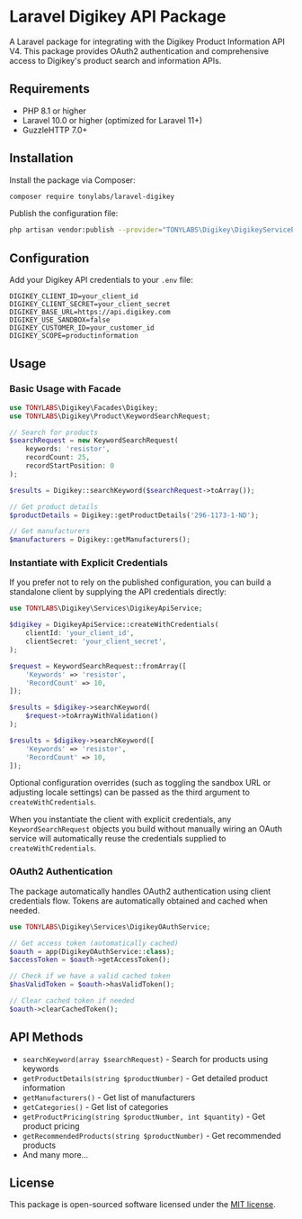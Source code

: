 # Laravel Digikey API Package

A Laravel package for integrating with the Digikey Product Information API V4. This package provides OAuth2 authentication and comprehensive access to Digikey's product search and information APIs.

## Requirements

- PHP 8.1 or higher
- Laravel 10.0 or higher (optimized for Laravel 11+)
- GuzzleHTTP 7.0+

## Installation

Install the package via Composer:

```bash
composer require tonylabs/laravel-digikey
```

Publish the configuration file:

```bash
php artisan vendor:publish --provider="TONYLABS\Digikey\DigikeyServiceProvider"
```

## Configuration

Add your Digikey API credentials to your `.env` file:

```env
DIGIKEY_CLIENT_ID=your_client_id
DIGIKEY_CLIENT_SECRET=your_client_secret
DIGIKEY_BASE_URL=https://api.digikey.com
DIGIKEY_USE_SANDBOX=false
DIGIKEY_CUSTOMER_ID=your_customer_id
DIGIKEY_SCOPE=productinformation
```

## Usage

### Basic Usage with Facade

```php
use TONYLABS\Digikey\Facades\Digikey;
use TONYLABS\Digikey\Product\KeywordSearchRequest;

// Search for products
$searchRequest = new KeywordSearchRequest(
    keywords: 'resistor',
    recordCount: 25,
    recordStartPosition: 0
);

$results = Digikey::searchKeyword($searchRequest->toArray());

// Get product details
$productDetails = Digikey::getProductDetails('296-1173-1-ND');

// Get manufacturers
$manufacturers = Digikey::getManufacturers();
```

### Instantiate with Explicit Credentials

If you prefer not to rely on the published configuration, you can build a
standalone client by supplying the API credentials directly:

```php
use TONYLABS\Digikey\Services\DigikeyApiService;

$digikey = DigikeyApiService::createWithCredentials(
    clientId: 'your_client_id',
    clientSecret: 'your_client_secret',
);

$request = KeywordSearchRequest::fromArray([
    'Keywords' => 'resistor',
    'RecordCount' => 10,
]);

$results = $digikey->searchKeyword(
    $request->toArrayWithValidation()
);

$results = $digikey->searchKeyword([
    'Keywords' => 'resistor',
    'RecordCount' => 10,
]);
```

Optional configuration overrides (such as toggling the sandbox URL or
adjusting locale settings) can be passed as the third argument to
`createWithCredentials`.

When you instantiate the client with explicit credentials, any
`KeywordSearchRequest` objects you build without manually wiring an
OAuth service will automatically reuse the credentials supplied to
`createWithCredentials`.

### OAuth2 Authentication

The package automatically handles OAuth2 authentication using client credentials flow. Tokens are automatically obtained and cached when needed.

```php
use TONYLABS\Digikey\Services\DigikeyOAuthService;

// Get access token (automatically cached)
$oauth = app(DigikeyOAuthService::class);
$accessToken = $oauth->getAccessToken();

// Check if we have a valid cached token
$hasValidToken = $oauth->hasValidToken();

// Clear cached token if needed
$oauth->clearCachedToken();
```

## API Methods

- `searchKeyword(array $searchRequest)` - Search for products using keywords
- `getProductDetails(string $productNumber)` - Get detailed product information
- `getManufacturers()` - Get list of manufacturers
- `getCategories()` - Get list of categories
- `getProductPricing(string $productNumber, int $quantity)` - Get product pricing
- `getRecommendedProducts(string $productNumber)` - Get recommended products
- And many more...

## License

This package is open-sourced software licensed under the [MIT license](LICENSE).
